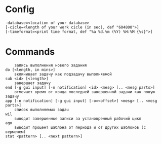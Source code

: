 # Config

	-database=<location of your database>
	[-cicle=<length of your work cicle (in sec), def "604800">]
	[-timeformat=<print time format, def "%a %d.%m (%Y) %H:%M {%s}">]

# Commands

		запись выполнения нового задания
	do [<length, in mins>]
		вклинивает задачу как подзадачу выполняемой
	sub <id> [<length>]
		завершает задачу
	end [-g gui input] [-n notification] <id> <mesg> [.. <mesg parts>]
		отмечает время от конца последней завершенной задачи как повую задачу
	app [-n notification] [-g gui input] [-o=<offset>] <mesg> [.. <mesg parts>]
		список выполняемых задач
	wil
		выводит завершенные записи за установренный рабочий цикл
	ago
		выводит процент шаблона от периода и от других шаблонов (с верменем)
	stat <pattern> [.. <next pattern>]


